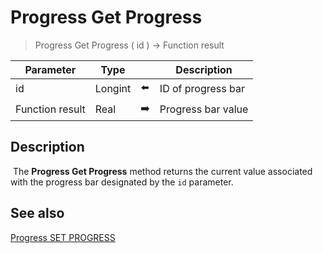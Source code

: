 # Progress Get Progress

> Progress Get Progress ( id ) -> Function result

| Parameter | Type |     | Description |
| --- | --- | --- | --- |
| id  | Longint | ⬅️ | ID of progress bar |
| Function result | Real | ➡️ | Progress bar value |
## Description

 The **Progress Get Progress** method returns the current value associated with the progress bar designated by the `id` parameter.

## See also

[Progress SET PROGRESS](Progress%20SET%20PROGRESS%20.md)
